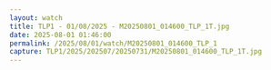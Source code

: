 ```yaml
---
layout: watch
title: TLP1 - 01/08/2025 - M20250801_014600_TLP_1T.jpg
date: 2025-08-01 01:46:00
permalink: /2025/08/01/watch/M20250801_014600_TLP_1
capture: TLP1/2025/202507/20250731/M20250801_014600_TLP_1T.jpg
---
```

